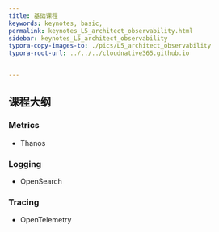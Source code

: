 ```yaml
---
title: 基础课程
keywords: keynotes, basic, 
permalink: keynotes_L5_architect_observability.html
sidebar: keynotes_L5_architect_observability
typora-copy-images-to: ./pics/L5_architect_observability
typora-root-url: ../../../cloudnative365.github.io


---
```


## 课程大纲

### Metrics

+ Thanos

### Logging

+ OpenSearch

### Tracing

+ OpenTelemetry